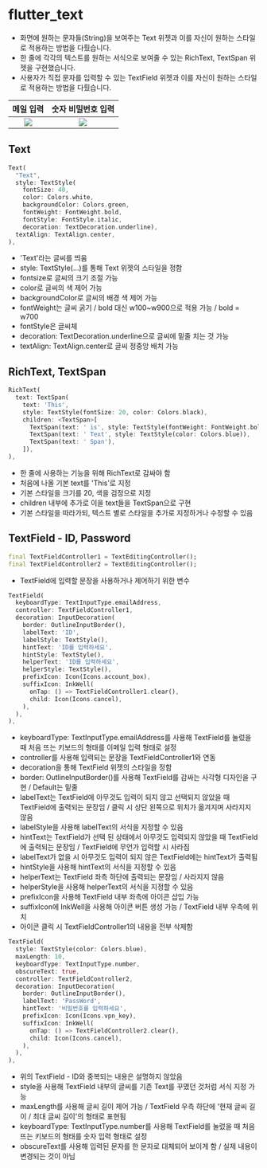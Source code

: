 # flutter_text

- 화면에 원하는 문자들(String)을 보여주는 Text 위젯과 이를 자신이 원하는 스타일로 적용하는 방법을 다뤘습니다.
- 한 줄에 각각의 텍스트를 원하는 서식으로 보여줄 수 있는 RichText, TextSpan 위젯을 구현했습니다.
- 사용자가 직접 문자를 입력할 수 있는 TextField 위젯과 이를 자신이 원하는 스타일로 적용하는 방법을 다뤘습니다.

메일 입력 | 숫자 비밀번호 입력 |
:---:|:---:|
![](https://user-images.githubusercontent.com/46275549/96531961-d537e700-12c5-11eb-8975-c8d8fe0d0693.gif)  |  ![](https://user-images.githubusercontent.com/46275549/96531963-d6691400-12c5-11eb-9e50-8a03d6700a9a.gif)

## Text
~~~dart
Text(
  "Text",
  style: TextStyle(
    fontSize: 40,
    color: Colors.white,
    backgroundColor: Colors.green,
    fontWeight: FontWeight.bold,
    fontStyle: FontStyle.italic,
    decoration: TextDecoration.underline),
  textAlign: TextAlign.center,
),
~~~
- 'Text'라는 글씨를 띄움
- style: TextStyle(...)를 통해 Text 위젯의 스타일을 정함
- fontsize로 글씨의 크기 조절 가능
- color로 글씨의 색 제어 가능
- backgroundColor로 글씨의 배경 색 제어 가능
- fontWeight는 글씨 굵기 / bold 대신 w100~w900으로 적용 가능 / bold = w700
- fontStyle은 글씨체
- decoration: TextDecoration.underline으로 글씨에 밑줄 치는 것 가능
- textAlign: TextAlign.center로 글씨 정중앙 배치 가능

## RichText, TextSpan
~~~dart
RichText(
  text: TextSpan(
    text: 'This',
    style: TextStyle(fontSize: 20, color: Colors.black),
    children: <TextSpan>[
      TextSpan(text: ' is', style: TextStyle(fontWeight: FontWeight.bold)),
      TextSpan(text: ' Text', style: TextStyle(color: Colors.blue)),
      TextSpan(text: ' Span'),
    ]),
),
~~~
- 한 줄에 사용하는 기능을 위해 RichText로 감싸야 함
- 처음에 나올 기본 text를 'This'로 지정
- 기본 스타일을 크기를 20, 색을 검정으로 지정
- children 내부에 추가로 이을 text들을 TextSpan으로 구현
- 기본 스타일을 따라가되, 텍스트 별로 스타일을 추가로 지정하거나 수정할 수 있음

## TextField - ID, Password
~~~dart
final TextFieldController1 = TextEditingController();
final TextFieldController2 = TextEditingController();
~~~
- TextField에 입력할 문장을 사용하거나 제어하기 위한 변수

~~~dart
TextField(
  keyboardType: TextInputType.emailAddress,
  controller: TextFieldController1,
  decoration: InputDecoration(
    border: OutlineInputBorder(),
    labelText: 'ID',
    labelStyle: TextStyle(),
    hintText: 'ID를 입력하세요',
    hintStyle: TextStyle(),
    helperText: 'ID를 입력하세요',
    helperStyle: TextStyle(),
    prefixIcon: Icon(Icons.account_box),
    suffixIcon: InkWell(
      onTap: () => TextFieldController1.clear(),
      child: Icon(Icons.cancel),
    ),
  ),
),
~~~
- keyboardType: TextInputType.emailAddress를 사용해 TextField를 눌렀을 때 처음 뜨는 키보드의 형태를 이메일 입력 형태로 설정
- controller를 사용해 입력되는 문장을 TextFieldController1와 연동
- decoration을 통해 TextField 위젯의 스타일을 정함
- border: OutlineInputBorder()를 사용해 TextField를 감싸는 사각형 디자인을 구현 / Default는 밑줄
- labelText는 TextField에 아무것도 입력이 되지 않고 선택되지 않았을 때 TextField에 출력되는 문장임 / 클릭 시 상단 왼쪽으로 위치가 옮겨지며 사라지지 않음
- labelStyle을 사용해 labelText의 서식을 지정할 수 있음
- hintText는 TextField가 선택 된 상태에서 아무것도 입력되지 않았을 때 TextField에 출력되는 문장임 / TextField에 무언가 입력할 시 사라짐
- labelText가 없을 시 아무것도 입력이 되지 않은 TextField에는 hintText가 출력됨
- hintStyle을 사용해 hintText의 서식을 지정할 수 있음
- helperText는 TextField 좌측 하단에 출력되는 문장임 / 사라지지 않음
- helperStyle을 사용해 helperText의 서식을 지정할 수 있음
- prefixIcon을 사용해 TextField 내부 좌측에 아이콘 삽입 가능
- suffixIcon에 InkWell을 사용해 아이콘 버튼 생성 가능 / TextField 내부 우측에 위치
- 아이콘 클릭 시 TextFieldController1의 내용을 전부 삭제함

~~~dart
TextField(
  style: TextStyle(color: Colors.blue),
  maxLength: 10,
  keyboardType: TextInputType.number,
  obscureText: true,
  controller: TextFieldController2,
  decoration: InputDecoration(
    border: OutlineInputBorder(),
    labelText: 'PassWord',
    hintText: '비밀번호를 입력하세요',
    prefixIcon: Icon(Icons.vpn_key),
    suffixIcon: InkWell(
      onTap: () => TextFieldController2.clear(),
      child: Icon(Icons.cancel),
    ),
  ),
),
~~~
- 위의 TextField - ID와 중복되는 내용은 설명하지 않았음
- style을 사용해 TextField 내부의 글씨를 기존 Text를 꾸몄던 것처럼 서식 지정 가능
- maxLength를 사용해 글씨 길이 제어 가능 / TextField 우측 하단에 '현재 글씨 길이 / 최대 글씨 길이'의 형태로 표현됨
- keyboardType: TextInputType.number를 사용해 TextField를 눌렀을 때 처음 뜨는 키보드의 형태를 숫자 입력 형태로 설정
- obscureText를 사용해 입력된 문자를 한 문자로 대체되어 보이게 함 / 실제 내용이 변경되는 것이 아님